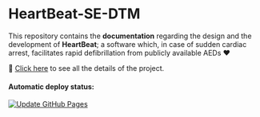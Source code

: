 # HeartBeat-SE-DTM

This repository contains the **documentation** regarding the design and the development of **HeartBeat**; a software which, in case of sudden cardiac arrest, facilitates rapid defibrillation from publicly available AEDs :heart:

:link: [Click here](https://heartbeat-se.github.io/HeartBeat-SE-DTM/) to see all the details of the project.

#### Automatic deploy status:
[![Update GitHub Pages](https://github.com/HeartBeat-SE/HeartBeat-SE-DTM/actions/workflows/gh-pages.yml/badge.svg?branch=main)](https://github.com/HeartBeat-SE/HeartBeat-SE-DTM/actions/workflows/gh-pages.yml/) 
